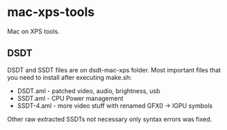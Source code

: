 mac-xps-tools
=============

Mac on XPS tools.

## DSDT

DSDT and SSDT files are on dsdt-mac-xps folder.
Most important files that you need to install after executing make.sh:
* DSDT.aml - patched video, audio, brightness, usb
* SSDT.aml - CPU Power management
* SSDT-4.aml - more video stuff with renamed GFX0 -> IGPU symbols

Other raw extracted SSDTs not necessary only syntax errors was fixed. 
